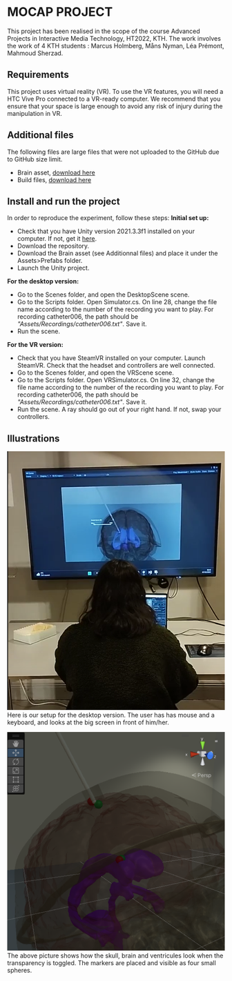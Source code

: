 # MOCAP PROJECT
This project has been realised in the scope of the course Advanced Projects in Interactive Media Technology, HT2022, KTH.
The work involves the work of 4 KTH students : Marcus Holmberg, Måns Nyman, Léa Prémont, Mahmoud Sherzad.

## Requirements
This project uses virtual reality (VR). To use the VR features, you will need a HTC Vive Pro connected to a VR-ready computer. 
We recommend that you ensure that your space is large enough to avoid any risk of injury during the manipulation in VR.

## Additional files
The following files are large files that were not uploaded to the GitHub due to GitHub size limit. 

 -  Brain asset, [download here](https://drive.google.com/drive/folders/16Udq9WilMrpLHSWjlSX2FE2UV7RKhFIf?usp=sharing) 
 - Build files, [download here](linkTBA) 

## Install and run the project
In order to reproduce the experiment, follow these steps:
**Initial set up:**
 - Check that you have Unity version 2021.3.3f1 installed on your computer. If not, get it [here](https://unity.com/releases/editor/archive#download-archive-2021).
 - Download the repository.
 - Download the Brain asset (see Additionnal files) and place it under the  Assets>Prefabs folder.
 - Launch the Unity project.  
 
**For the desktop version:**
 - Go to the Scenes folder, and open the DesktopScene scene. 
 - Go to the Scripts folder. Open Simulator.cs. On line 28, change the file name according to the number of the recording you want to play. For recording catheter006, the path should be *"Assets/Recordings/catheter006.txt"*. Save it.
 - Run the scene.
 
**For the VR version:**
 - Check that you have SteamVR installed on your computer. Launch SteamVR. Check that the headset and controllers are well connected.
 - Go to the Scenes folder, and open the VRScene scene. 
 - Go to the Scripts folder. Open VRSimulator.cs. On line 32, change the file name according to the number of the recording you want to play. For recording catheter006, the path should be *"Assets/Recordings/catheter006.txt"*. Save it.
 - Run the scene. A ray should go out of your right hand. If not, swap your controllers.

 ## Illustrations

![desktop_setup](Illustrations/user_desktop.png)
Here is our setup for the desktop version. The user has has mouse and a keyboard, and looks at the big screen in front of him/her. 

![inside_desktop](Illustrations/HighAccuracyTest.png)
The above picture shows how the skull, brain and ventricules look when the transparency is toggled. The markers are placed and visible as four small spheres. 